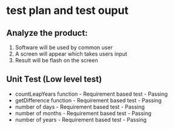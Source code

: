 # test plan and test ouput

## Analyze the product:
1. Software will be used by common user
2. A screen will appear which takes users input
3. Result will be flash on the screen

## Unit Test (Low level test)
* countLeapYears function - Requirement based test - Passing
* getDifference function - Requirement based test - Passing
* number of days - Requirement based test - Passing
* number of months - Requirement based test - Passing
* number of years - Requirement based test - Passing
